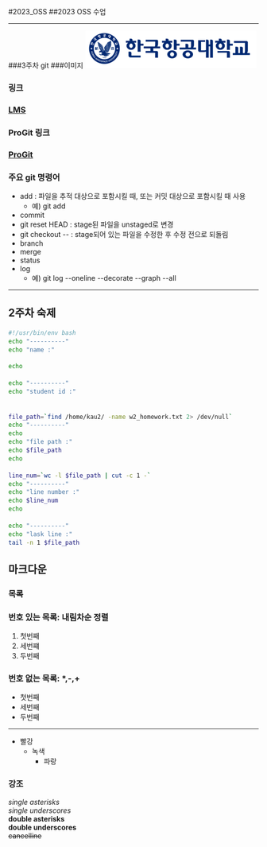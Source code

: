 #2023_OSS
##2023 OSS 수업
***
###3주차 git
###이미지
![kau.png](https://github.com/iresy/2023_OSS/blob/main/img/kau/kau.png?raw=true)
### 링크
### [LMS](https://lms.kau.ac.kr/ "항공대학교 강의관리시스템")
### ProGit 링크
### [ProGit](https://git-scm.com/book/ko/v2/ "git 문서, 한국어")
### 주요 git 명령어
* add : 파일을 추적 대상으로 포함시킬 때, 또는 커밋 대상으로 포함시킬 때 사용
	- 예) git add
* commit
* git reset HEAD : stage된 파일을 unstaged로 변경
* git checkout -- : stage되어 있는 파일을 수정한 후 수정 전으로 되돌림
* branch
* merge
* status
* log
	- 예) git log --oneline --decorate --graph --all
***
## 2주차 숙제
```bash
#!/usr/bin/env bash
echo "----------"
echo "name :"

echo

echo "----------"
echo "student id :"


file_path=`find /home/kau2/ -name w2_homework.txt 2> /dev/null`
echo "----------"
echo
echo "file path :"
echo $file_path
echo

line_num=`wc -l $file_path | cut -c 1 -`
echo "----------"
echo "line number :"
echo $line_num
echo

echo "----------"
echo "lask line :"
tail -n 1 $file_path
```
## 마크다운
### 목록
### 번호 있는 목록: 내림차순 정렬
1. 첫번째
2. 세번쨰
3. 두번째
### 번호 없는 목록: *,-,+
* 첫번째
* 세번째
* 두번째
***
* 빨강
	* 녹색
		* 파랑
### 강조
*single asterisks*    
_single underscores_    
**double asterisks**    
__double underscores__    
~~cancelline~~    




